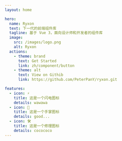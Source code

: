 ```yaml
---
layout: home

hero:
  name: Ryxon
  text: 下一代的前端组件库
  tagline: 基于 Vue 3，面向设计师和开发者的组件库
  image:
    src: /images/logo.png
    alt: Ryxon
  actions:
    - theme: brand
      text: Get Started
      link: zh/component/button
    - theme: alt
      text: View on Githib
      link: https://github.com/PeterPanY/ryxon.git

features:
  - icon: ⚡️
    title: 这是一个闪电图标
    details: wawawa
  - icon: 🖖
    title: 这是一个手掌图标
    details: good...
  - icon: 🛠️
    title: 这是一个修理图标
    details: cocococo
---
```

